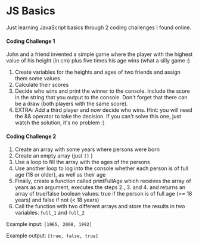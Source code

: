 JS Basics
======

Just learning JavaScript basics through 2 coding challenges I found online.

#### Coding Challenge 1

John and a friend invented a simple game where the player with the highest
value of his height (in cm) plus five times his age wins
(what a silly game :)

1. Create variables for the heights and ages of two friends and assign
them some values
2. Calculate their scores
3. Decide who wins and print the winner to the console. Include the score
in the string that you output to the console. Don't forget that there
can be a draw (both players with the same score).
4. EXTRA: Add a third player and now decide who wins. Hint: you will need
the && operator to take the decision. If you can't solve this one, just watch
the solution, it's no problem :)


#### Coding Challenge 2

1. Create an array with some years where persons were born
2. Create an empty array (just `[]` )
3. Use a loop to fill the array with the ages of the persons
4. Use another loop to log into the console whether each person is of full
age (18 or older), as well as their age
5. Finally, create a function called printFullAge which receives the array of
years as an argument, executes the steps 2., 3. and 4. and returns an array
of true/false boolean values: true if the person is of full age (>= 18 years)
and false if not (< 18 years)
6. Call the function with two different arrays and store the results in two
variables: `full_1` and `full_2`

Example input:  `[1965, 2008, 1992]`

Example output: `[true, false, true]`
